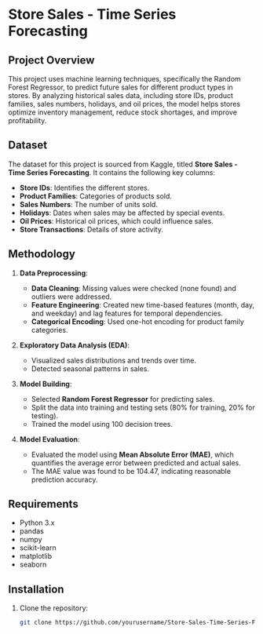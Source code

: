 # Store Sales - Time Series Forecasting

## Project Overview

This project uses machine learning techniques, specifically the Random Forest Regressor, to predict future sales for different product types in stores. By analyzing historical sales data, including store IDs, product families, sales numbers, holidays, and oil prices, the model helps stores optimize inventory management, reduce stock shortages, and improve profitability.

## Dataset

The dataset for this project is sourced from Kaggle, titled **Store Sales - Time Series Forecasting**. It contains the following key columns:
- **Store IDs**: Identifies the different stores.
- **Product Families**: Categories of products sold.
- **Sales Numbers**: The number of units sold.
- **Holidays**: Dates when sales may be affected by special events.
- **Oil Prices**: Historical oil prices, which could influence sales.
- **Store Transactions**: Details of store activity.

## Methodology

1. **Data Preprocessing**:
   - **Data Cleaning**: Missing values were checked (none found) and outliers were addressed.
   - **Feature Engineering**: Created new time-based features (month, day, and weekday) and lag features for temporal dependencies.
   - **Categorical Encoding**: Used one-hot encoding for product family categories.
   
2. **Exploratory Data Analysis (EDA)**:
   - Visualized sales distributions and trends over time.
   - Detected seasonal patterns in sales.

3. **Model Building**:
   - Selected **Random Forest Regressor** for predicting sales.
   - Split the data into training and testing sets (80% for training, 20% for testing).
   - Trained the model using 100 decision trees.

4. **Model Evaluation**:
   - Evaluated the model using **Mean Absolute Error (MAE)**, which quantifies the average error between predicted and actual sales.
   - The MAE value was found to be 104.47, indicating reasonable prediction accuracy.

## Requirements

- Python 3.x
- pandas
- numpy
- scikit-learn
- matplotlib
- seaborn

## Installation

1. Clone the repository:
   ```bash
   git clone https://github.com/yourusername/Store-Sales-Time-Series-Forecasting.git
